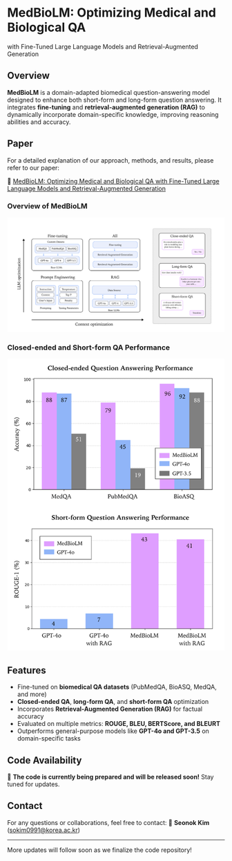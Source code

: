 # MedBioLM: Optimizing Medical and Biological QA 
with Fine-Tuned Large Language Models and Retrieval-Augmented Generation

## Overview
**MedBioLM** is a domain-adapted biomedical question-answering model designed to enhance both short-form and long-form question answering. It integrates **fine-tuning** and **retrieval-augmented generation (RAG)** to dynamically incorporate domain-specific knowledge, improving reasoning abilities and accuracy. 

## Paper
For a detailed explanation of our approach, methods, and results, please refer to our paper:

🔗 [MedBioLM: Optimizing Medical and Biological QA with Fine-Tuned Large Language Models and Retrieval-Augmented Generation](https://arxiv.org/pdf/2502.03004)

### Overview of MedBioLM
![Overview](figures/overview.png)

### Closed-ended and Short-form QA Performance
![Performance Summary](figures/performance_summary.png)


## Features
- Fine-tuned on **biomedical QA datasets** (PubMedQA, BioASQ, MedQA, and more)
- **Closed-ended QA**, **long-form QA**, and **short-form QA** optimization
- Incorporates **Retrieval-Augmented Generation (RAG)** for factual accuracy
- Evaluated on multiple metrics: **ROUGE, BLEU, BERTScore, and BLEURT**
- Outperforms general-purpose models like **GPT-4o and GPT-3.5** on domain-specific tasks

## Code Availability
🔧 **The code is currently being prepared and will be released soon!** Stay tuned for updates.

## Contact
For any questions or collaborations, feel free to contact:
📩 **Seonok Kim** (sokim0991@korea.ac.kr)

---
More updates will follow soon as we finalize the code repository!



